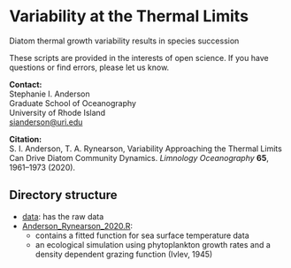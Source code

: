 # Variability at the Thermal Limits
Diatom thermal growth variability results in species succession 

These scripts are provided in the interests of open science. If you have questions or find errors, please let us know.

**Contact:**<br/>
Stephanie I. Anderson<br/>
Graduate School of Oceanography<br/>
University of Rhode Island<br/>
sianderson@uri.edu<br/>

**Citation:**<br/>
S. I. Anderson, T. A. Rynearson, Variability Approaching the Thermal Limits Can Drive Diatom Community Dynamics. *Limnology Oceanography* **65**, 1961–1973 (2020).

## Directory structure

- [data](data/): has the raw data
- [Anderson_Rynearson_2020.R](Anderson_Rynearson_2020.R): 
	- contains a fitted function for sea surface temperature data
	- an ecological simulation using phytoplankton growth rates and a density dependent grazing function (Ivlev, 1945)
